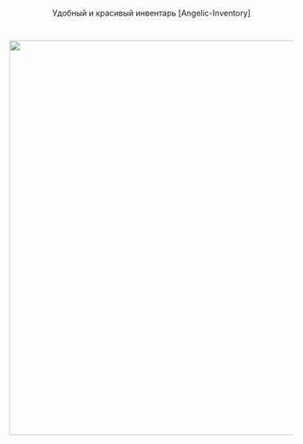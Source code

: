 <p align="center">Удобный и красивый инвентарь [Angelic-Inventory]</p>

###

<br clear="both">

<div align="center">
  <img height="700" src="https://i.imgur.com/POmmLMO.png"  />
</div>
